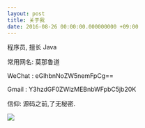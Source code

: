 ```yaml
---
layout: post
title: 关于我
date: 2016-08-26 00:00:00.000000000 +09:00
---
```



程序员, 擅长 Java

常用网名: 莫那鲁道

WeChat : eGlhbnNoZW5nemFpCg==

Gmail : Y3hzdGF0ZWlzMEBnbWFpbC5jb20K

信仰: 源码之前,了无秘密. 


![](https://user-images.githubusercontent.com/24973360/53681441-9e920f00-3d24-11e9-9755-f51c350bd720.png)




